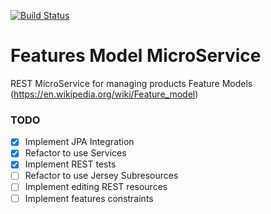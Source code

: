 
[![Build Status](https://travis-ci.org/JavierMF/features-service.svg?branch=master)](https://travis-ci.org/JavierMF/features-service)

# Features Model MicroService

REST MicroService for managing products Feature Models (https://en.wikipedia.org/wiki/Feature_model)

### TODO
- [x] Implement JPA Integration
- [x] Refactor to use Services
- [x] Implement REST tests
- [ ] Refactor to use Jersey Subresources
- [ ] Implement editing REST resources
- [ ] Implement features constraints
